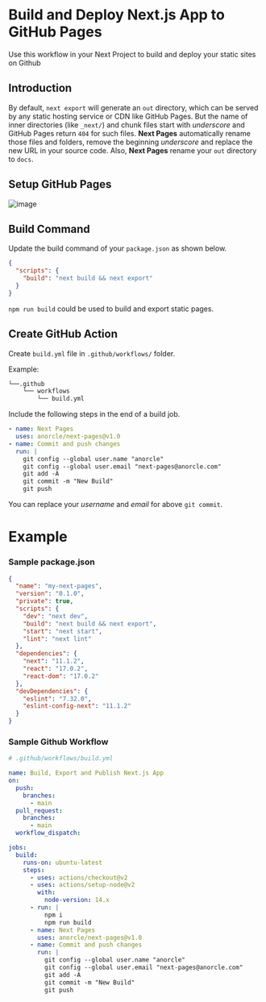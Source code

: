 # Build and Deploy Next.js App to GitHub Pages

Use this workflow in your Next Project to build and deploy your static sites on Github

## Introduction
By default, ```next export``` will generate an ```out``` directory, which can be served by any static hosting service or CDN like GitHub Pages. But the name of inner directories (like ```_next/```) and chunk files start with *underscore* and GitHub Pages return ```404``` for such files. **Next Pages** automatically rename those files and folders, remove the beginning *underscore* and replace the new URL in your source code. Also, **Next Pages** rename your ```out``` directory to ```docs```.

## Setup GitHub Pages
![image](https://user-images.githubusercontent.com/44930179/135717105-2b70de01-8d30-41b3-8d69-f7827b8289f6.png)

## Build Command

Update the build command of your ```package.json``` as shown below.

```json
{
  "scripts": {
    "build": "next build && next export"
  }
}
```

```npm run build``` could be used to build and export static pages.

## Create GitHub Action

Create ```build.yml``` file in ```.github/workflows/``` folder.

Example:
```bash
└──.github
    └── workflows
        └── build.yml
```

Include the following steps in the end of a build job.
```yml
- name: Next Pages
  uses: anorcle/next-pages@v1.0
- name: Commit and push changes
  run: |
    git config --global user.name "anorcle"
    git config --global user.email "next-pages@anorcle.com"
    git add -A
    git commit -m "New Build"
    git push
```
You can replace your *username* and *email* for above ```git commit```.


# Example

### Sample package.json


```json
{
  "name": "my-next-pages",
  "version": "0.1.0",
  "private": true,
  "scripts": {
    "dev": "next dev",
    "build": "next build && next export",
    "start": "next start",
    "lint": "next lint"
  },
  "dependencies": {
    "next": "11.1.2",
    "react": "17.0.2",
    "react-dom": "17.0.2"
  },
  "devDependencies": {
    "eslint": "7.32.0",
    "eslint-config-next": "11.1.2"
  }
}
```

### Sample Github Workflow
```yml
# .github/workflows/build.yml

name: Build, Export and Publish Next.js App
on:
  push:
    branches:
      - main
  pull_request:
    branches:
      - main
  workflow_dispatch:

jobs:
  build:
    runs-on: ubuntu-latest
    steps:
      - uses: actions/checkout@v2
      - uses: actions/setup-node@v2
        with:
          node-version: 14.x
      - run: |
          npm i
          npm run build
      - name: Next Pages
        uses: anorcle/next-pages@v1.0
      - name: Commit and push changes
        run: |
          git config --global user.name "anorcle"
          git config --global user.email "next-pages@anorcle.com"
          git add -A
          git commit -m "New Build"
          git push
```